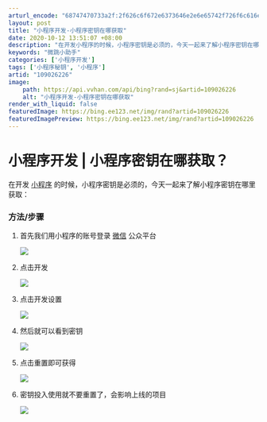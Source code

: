 ```yaml
---
arturl_encode: "68747470733a2f:2f626c6f672e6373646e2e6e65742f726f6c616e313939332f:61727469636c652f64657461696c732f313039303236323236"
layout: post
title: "小程序开发-小程序密钥在哪获取"
date: 2020-10-12 13:51:07 +08:00
description: "在开发小程序的时候，小程序密钥是必须的，今天一起来了解小程序密钥在哪里获取：方法/步骤\t首先我们用小"
keywords: "微跳小助手"
categories: ['小程序开发']
tags: ['小程序秘钥', '小程序']
artid: "109026226"
image:
    path: https://api.vvhan.com/api/bing?rand=sj&artid=109026226
    alt: "小程序开发-小程序密钥在哪获取"
render_with_liquid: false
featuredImage: https://bing.ee123.net/img/rand?artid=109026226
featuredImagePreview: https://bing.ee123.net/img/rand?artid=109026226
---
```


# 小程序开发 | 小程序密钥在哪获取？

在开发
[小程序](https://appx.dreawer.com/)
的时候，小程序密钥是必须的，今天一起来了解小程序密钥在哪里获取：

### 方法/步骤

1. 首先我们用小程序的账号登录
   [微信](https://appx.dreawer.com/)
   公众平台

   ![](https://i-blog.csdnimg.cn/blog_migrate/28f0bcd4a7b781d7865355737287ebc0.png)
2. 点击开发

   ![](https://i-blog.csdnimg.cn/blog_migrate/b2e587d2a414bcd5b26c825209ba6314.png)
3. 点击开发设置

   ![](https://i-blog.csdnimg.cn/blog_migrate/d82b036f9fe8808fd48ee5df8e6d1271.png)
4. 然后就可以看到密钥

   ![](https://i-blog.csdnimg.cn/blog_migrate/8e68ba276f7b20d58544ca1a875f8661.png)
5. 点击重置即可获得

   ![](https://i-blog.csdnimg.cn/blog_migrate/d3b7331530c8487a2ba6d88a35cbc0b7.png)
6. 密钥投入使用就不要重置了，会影响上线的项目
     
     
   ![](https://i-blog.csdnimg.cn/blog_migrate/930c382717b360f7bb8913200d03139e.png)
